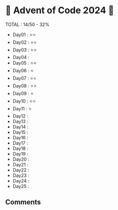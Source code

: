 # 🎄 Advent of Code 2024 🎄

TOTAL : 14/50 - 32%

- Day01 : ⭐⭐
- Day02 : ⭐⭐
- Day03 : ⭐⭐
- Day04 :
- Day05 : ⭐⭐
- Day06 : ⭐
- Day07 : ⭐⭐
- Day08 : ⭐⭐
- Day09 : ⭐
- Day10 : ⭐⭐
- Day11 : ⭐
- Day12 :
- Day13 :
- Day14 :
- Day15 :
- Day16 :
- Day17 :
- Day18 :
- Day19 :
- Day20 :
- Day21 :
- Day22 :
- Day23 :
- Day24 :
- Day25 :

## Comments
